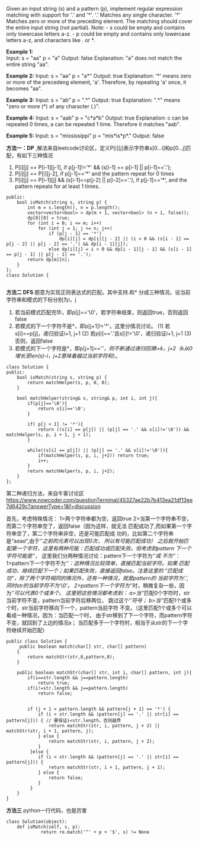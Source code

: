 Given an input string (s) and a pattern (p), implement regular expression matching with support for '\.' and '\*'.
'\.' Matches any single character. '\*' Matches zero or more of the preceding element.
The matching should cover the entire input string (not partial).
Note:
    - s could be empty and contains only lowercase letters a-z.
    - p could be empty and contains only lowercase letters a-z, and characters like \. or \*.
    
**Example 1:**<br>
Input: s = "aa" p = "a" 
Output: false 
Explanation: "a" does not match the entire string "aa".

**Example 2:**
Input: s = "aa" p = "a*" 
Output: true 
Explanation: '*' means zero or more of the precedeng element, 'a'. Therefore, by repeating 'a' once, it becomes "aa".

**Example 3:**
Input: s = "ab" p = ".\*" 
Output: true 
Explanation: "\.\*" means "zero or more (\*) of any character (\.)".

**Example 4:**
Input: s = "aab" p = "c\*a\*b" 
Output: true 
Explanation: c can be repeated 0 times, a can be repeated 1 time. Therefore it matches "aab".

**Example 5:**
Input:
s = "mississippi"
p = "mis\*is\*p\*."
Output: false

**方法一：DP** ,解法来自leetcode讨论区，定义P[i][j]表示字符串s[0...i]和p[0...j]匹配，有如下三种情况
1. P[i][j] == P[i-1][j-1], if p[j-1]!='\*' && (s[i-1] == p[i-1] || p[i-1]=='\.');
2. P[i][j] == P[i][j-2], if p[j-1]=='\*' and the pattern repeat for 0 times
3. P[i][j] == P[i-1][j] && (s[i-1]==p[j-2] || p[i-2]=='\.'), if p[j-1]=='\*', and the pattern repeats for at least 1 times.

```
public:
    bool isMatch(string s, string p) {
        int m = s.length(), n = p.length(); 
        vector<vector<bool> > dp(m + 1, vector<bool> (n + 1, false));
        dp[0][0] = true;
        for (int i = 0; i <= m; i++)
            for (int j = 1; j <= n; j++)
                if (p[j - 1] == '*')
                    dp[i][j] = dp[i][j - 2] || (i > 0 && (s[i - 1] == p[j - 2] || p[j - 2] == '.') && dp[i - 1][j]);
                else dp[i][j] = i > 0 && dp[i - 1][j - 1] && (s[i - 1] == p[j - 1] || p[j - 1] == '.');
        return dp[m][n];
    }
};
class Solution {


```
**方法二 DFS**
题意为实现正则表达式的匹配。其中支持.和*
分成三种情况。设当前字符串和模式的下标分别为i，j
1. 若当前模式匹配完毕，即p[j]=='\0'，若字符串结束，则返回true，否则返回false
2. 若模式的下一个字符不是\*，即p[j+1]!='\*'。这里分情况讨论。
(1) 若s[i]==p[j]，递归验证i+1, j+1
(2) 若p[i]=='.'且s[i]!='\0'，递归验证i+1, j+1
(3) 否则，返回false
3. 若模式的下一个字符是*，即p[j+1]=='*'，则不断通过递归回溯i+k，j+2（k从0增长至len(s)-i，j+2意味着越过当前字符和*）。
```
class Solution {
public:
    bool isMatch(string s, string p) {
        return matchHelper(s, p, 0, 0);
    }
     
    bool matchHelper(string& s, string& p, int i, int j){
        if(p[j]=='\0'){
            return s[i]=='\0';
        }
         
        if( p[j + 1] != '*'){
            return ((s[i] == p[j]) || (p[j] == '.' && s[i]!='\0')) && matchHelper(s, p, i + 1, j + 1);
        }
         
        while((s[i] == p[j]) || (p[j] == '.' && s[i]!='\0')){
            if(matchHelper(s, p, i, j+2)) return true;
            i++;
        }
        return matchHelper(s, p, i, j+2);
    }
};
```
第二种递归方法，来自牛客讨论区 https://www.nowcoder.com/questionTerminal/45327ae22b7b413ea21df13ee7d6429c?answerType=1&f=discussion


首先，考虑特殊情况：
         1>两个字符串都为空，返回true
         2>当第一个字符串不空，而第二个字符串空了，返回false（因为这样，就无法
            匹配成功了,而如果第一个字符串空了，第二个字符串非空，还是可能匹配成
            功的，比如第二个字符串是“a*a*a*a*”,由于‘*’之前的元素可以出现0次，
            所以有可能匹配成功）
    之后就开始匹配第一个字符，这里有两种可能：匹配成功或匹配失败。但考虑到pattern
    下一个字符可能是‘*’， 这里我们分两种情况讨论：pattern下一个字符为‘*’或
    不为‘*’：
          1>pattern下一个字符不为‘*’：这种情况比较简单，直接匹配当前字符。如果
            匹配成功，继续匹配下一个；如果匹配失败，直接返回false。注意这里的
            “匹配成功”，除了两个字符相同的情况外，还有一种情况，就是pattern的
            当前字符为‘.’,同时str的当前字符不为‘\0’。
          2>pattern下一个字符为‘*’时，稍微复杂一些，因为‘*’可以代表0个或多个。
            这里把这些情况都考虑到：
               a>当‘*’匹配0个字符时，str当前字符不变，pattern当前字符后移两位，
                跳过这个‘*’符号；
               b>当‘*’匹配1个或多个时，str当前字符移向下一个，pattern当前字符
                不变。（这里匹配1个或多个可以看成一种情况，因为：当匹配一个时，
                由于str移到了下一个字符，而pattern字符不变，就回到了上边的情况a；
                当匹配多于一个字符时，相当于从str的下一个字符继续开始匹配）
```
public class Solution {
     public boolean match(char[] str, char[] pattern)
    {
        return matchStr(str,0,pattern,0);
    }

    public boolean matchStr(char[] str, int i, char[] pattern, int j){
        if(i==str.length && j==pattern.length)
            return true;
        if(i!=str.length && j==pattern.length)
            return false;


        if (j + 1 < pattern.length && pattern[j + 1] == '*') {
            if (i < str.length && (pattern[j] == '.' || str[i] == pattern[j])) { // 要保证i<str.length，否则越界
                return matchStr(str, i, pattern, j + 2) || matchStr(str, i + 1, pattern, j);
            } else {
                return matchStr(str, i, pattern, j + 2);
            }
         }else {
            if (i < str.length && (pattern[j] == '.' || str[i] == pattern[j])) {
                return matchStr(str, i + 1, pattern, j + 1);
            } else {
                return false;
            }
         }
    }
}

```

**方法三**
python一行代码，也是厉害
```
class Solution(object):
    def isMatch(self, s, p):
             return re.match('^' + p + '$', s) != None
```
